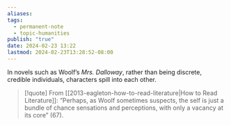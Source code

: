 ```yaml
---
aliases: 
tags:
  - permanent-note
  - topic-humanities
publish: "true"
date: 2024-02-23 13:22
lastmod: 2024-02-23T13:28:52-08:00
---
```

In novels such as Woolf’s *Mrs. Dalloway*, rather than being discrete, credible individuals, characters spill into each other.

>[!quote] From [[2013-eagleton-how-to-read-literature|How to Read Literature]]:
>”Perhaps, as Woolf sometimes suspects, the self is just a bundle of chance sensations and perceptions, with only a vacancy at its core” (67).